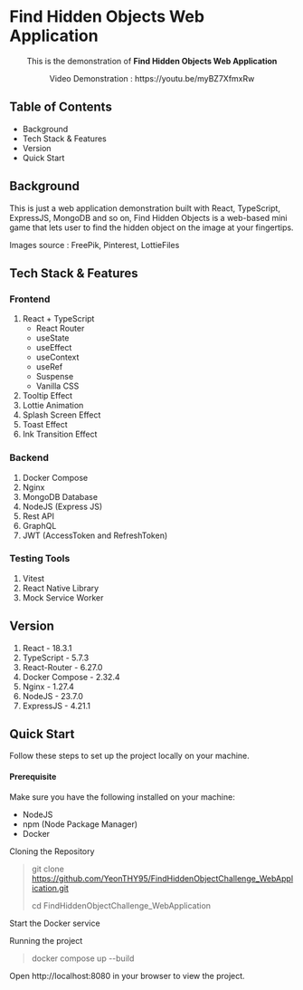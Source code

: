 # Find Hidden Objects Web Application

<p align="center">This is the demonstration of <b>Find Hidden Objects Web Application</b></p>
<p align="center">Video Demonstration : https://youtu.be/myBZ7XfmxRw</p>

## Table of Contents

- Background
- Tech Stack & Features
- Version
- Quick Start


## Background

This is just a web application demonstration built with React, TypeScript, ExpressJS, MongoDB and so on, Find Hidden Objects is a web-based mini game that lets user to find the hidden object on the image at your fingertips. 

Images source : FreePik, Pinterest, LottieFiles

## Tech Stack & Features
### Frontend

1. React + TypeScript
    - React Router
    - useState
    - useEffect
    - useContext
    - useRef
    - Suspense
    - Vanilla CSS
2. Tooltip Effect
3. Lottie Animation
4. Splash Screen Effect
5. Toast Effect
6. Ink Transition Effect

### Backend

1. Docker Compose
2. Nginx
3. MongoDB Database
4. NodeJS (Express JS)
5. Rest API
6. GraphQL
7. JWT (AccessToken and RefreshToken)

### Testing Tools

1. Vitest
2. React Native Library
3. Mock Service Worker

## Version

1. React - 18.3.1
2. TypeScript - 5.7.3
3. React-Router - 6.27.0
4. Docker Compose - 2.32.4
5. Nginx - 1.27.4
6. NodeJS - 23.7.0
6. ExpressJS - 4.21.1

## Quick Start

Follow these steps to set up the project locally on your machine.

#### Prerequisite
Make sure you have the following installed on your machine:
- NodeJS
- npm (Node Package Manager)
- Docker

Cloning the Repository
 > git clone https://github.com/YeonTHY95/FindHiddenObjectChallenge_WebApplication.git
 > 
 > cd FindHiddenObjectChallenge_WebApplication

Start the Docker service

Running the project
 > docker compose up --build

Open http://localhost:8080 in your browser to view the project.
